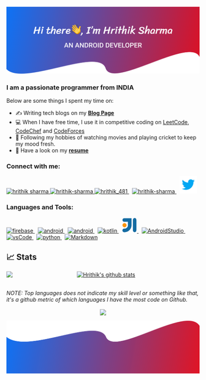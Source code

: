 
<!-- Top Banner -->
<img src="https://raw.githubusercontent.com/Coder481/CDN/main/2021/09/Top%20Banner.svg" alt="Who I Am?"><br />


### I am a passionate programmer from INDIA
 
Below are some things I spent my time on:
<!--- 🌱 I’m currently learning android 📱 development @[TheStreamLiners](https://github.com/The-Streamliners)-->
- ✍️ Writing tech blogs on my **[Blog Page](https://medium.com/@hrithik481)**
- 💻 When I have free time, I use it in competitive coding on [LeetCode](https://leetcode.com/coder481/), [CodeChef](https://www.codechef.com/users/coder481) and [CodeForces](https://codeforces.com/profile/hrithik20) 
- 👯 Following my hobbies of watching movies and playing cricket to keep my mood fresh.
- 📄 Have a look on my [**resume**](https://drive.google.com/file/d/1b8WHsNSBWrASKRieeZqPDAw_D49bykRN/view?usp=sharing)
<!--- 📫 Contact me: **hrithiksharma24092000@gmail.com**-->
<h3 align="left">Connect with me:</h3>
<p>
<a href="mailto:hrithiksharma24092000@gmail.com" target="blank">
 <img src="https://img.icons8.com/color/2x/gmail-new.png"alt="hrithik sharma" width=45 height=45/>
 </a>
 <a href="https://www.linkedin.com/in/hrithik-sharma-70576319b/" target="blank">
  <img src="https://img.icons8.com/fluent/48/000000/linkedin.png"alt="hrithik-sharma"/>
 </a>
<a href="https://www.instagram.com/hrithik_481/" target="blank">
 <img src="https://img.icons8.com/fluent/48/000000/instagram-new.png"alt="hrithik_481"/>
 </a>
 &nbsp;
<a href="https://medium.com/@hrithik481" target="blank">
 <img src="https://img.icons8.com/ios-filled/72/medium-monogram--v2.gif"alt="hrithik-sharma" width=45 height=45/>
 </a>
 &nbsp;
<a href="https://twitter.com/Hrithik481" target="blank">
 <img src="https://github.com/Coder481/CDN/blob/main/2021/09/twitter_transparent.gif" alt="hrithik-sharma" width=45 height=45/> 
</a> 
</p>


### Languages and Tools:
<p> 
 <a href="https://firebase.google.com/" target="_blank">
  <img src="https://www.vectorlogo.zone/logos/firebase/firebase-icon.svg" alt="firebase" width="40" height="40"/>
 </a> 
 &nbsp;
<a href="https://en.wikipedia.org/wiki/Android_software_development" target="_blank">
 <img src="https://www.vectorlogo.zone/logos/android/android-icon.svg" alt="android" width="40" height="40"/>
 </a>
 &nbsp;
<a href="https://en.wikipedia.org/wiki/Java_(programming_language)" target="_blank">
 <img src="https://www.vectorlogo.zone/logos/java/java-icon.svg" alt="android" width="40" height="40"/>
</a> 
 &nbsp;
<a href="https://kotlinlang.org/" target="_blank">
 <img src="https://img.icons8.com/color/2x/kotlin.png" alt="kotlin" width="40" height="40"/>
</a> 
 &nbsp;
<a href="https://en.wikipedia.org/wiki/IntelliJ_IDEA" target="_blank">
 <img src="https://github.com/Coder481/CDN/blob/main/ICONS/intellij.svg" alt="intelliJ" width="40" height="40"/>
 </a>
 &nbsp;
<a href="https://developer.android.com/studio" target="_blank">
 <img src="https://img.icons8.com/fluency/2x/4a90e2/android-studio--v3.png" alt="AndroidStudio" width="40" height="40"/>
 </a>
 &nbsp;
 <a href="https://code.visualstudio.com/download" target="_blank">
  <img src="https://cdn.iconscout.com/icon/free/png-64/visual-studio-code-1868941-1583105.png" alt="vsCode" width="40" height="40"/>
 </a>
 &nbsp;
 <a href="https://en.wikipedia.org/wiki/Python_(programming_language)" target="_blank">
  <img src="https://www.vectorlogo.zone/logos/python/python-icon.svg" alt="python" width="40" height="40"/>
 </a>
 &nbsp;
<a href="https://en.wikipedia.org/wiki/Markdown" target="_blank">
 <img src="https://img.icons8.com/ios/2x/markdown--v2.png" alt="Markdown" width="40" height="40"/>
 </a>
</p>
<!--<a href="https://en.wikipedia.org/wiki/C%2B%2B" target="_blank"> <img src="https://github.com/Coder481/CDN/blob/main/ICONS/c.svg" alt="C++" width="40" height="40"/></a>
<a href="https://en.wikipedia.org/wiki/C_(programming_language)" target="_blank"> <img src="https://cdn.iconscout.com/icon/free/png-64/c-programming-569564.png" alt="C" width="40" height="40"/></a>
<a href="https://en.wikipedia.org/wiki/HTML" target="_blank"> <img src="https://cdn.iconscout.com/icon/free/png-64/html-2752158-2284975.png" alt="html" width="40" height="40"/></a>
<a href="https://en.wikipedia.org/wiki/CSS" target="_blank"> <img src="https://cdn.iconscout.com/icon/free/png-64/css-131-722685.png" alt="css" width="40" height="40"/></a>-->
<!--<a href="https://www.djangoproject.com/" target="_blank"> <img src="https://cdn.iconscout.com/icon/free/png-64/django-1-282754.png" alt="django" width="40" height="40"/></a>
<a href="https://en.wikipedia.org/wiki/Terminal" target="_blank"> <img src="https://cdn.iconscout.com/icon/premium/png-64-thumb/terminal-2229455-1858303.png" alt="terminal" width="40" height="40"/></a> -->



## 📈 Stats
<div align="center">
 <a href="https://github.com/anuraghazra/github-readme-stats">
  <img align="left" src="https://github-readme-stats.vercel.app/api/top-langs/?username=Coder481&theme=midnight-purple&hide=css,html,c" />
</a>

<a href="https://github.com/anuraghazra/github-readme-stats">
  <img align="right|center" src="https://github-readme-stats.vercel.app/api?username=Coder481&count_private=true&show_icons=true&theme=midnight-purple&line_height=27&v=5" alt="Hrithik's github stats" />
</a>
</div> <br />
<p>
 <i>NOTE: Top languages does not indicate my skill level or something like that, it's a github metric of which languages I have the most code on Github.</i>
</p>
<p align="center">  
     <img align="center" src="https://visitor-badge.laobi.icu/badge?page_id=Coder481.visitor-badge"> 
</p>



<!--Bottom Banner -->
<img src="https://raw.githubusercontent.com/Coder481/CDN/main/2021/09/Bottom%20Banner.svg" alt=""><br />





<!--
<h2  align="center">Hi there 👋, This is Hrithik Sharma</h2>
<hr>
**Coder481/coder481** is a ✨ _special_ ✨ repository because its `README.md` (this file) appears on your GitHub profile.

Below are some 
👋
<img src="https://github.com/Coder481/CDN/blob/main/2021/09/waving-hi-animated_transparent.gif" alt="waving hand" width=25 height=25/>
- 🌱 I’m currently learning android development and practice on java
- 🔭 I’m currently learning ...
- 👯 I’m looking to collaborate on ...
- 🤔 I’m looking for help with ...
- 💬 Ask me about ...
- 📫 How to reach me: ...
- 😄 Pronouns: ...
- ⚡ Fun fact: ...
-->

<!--<div align="center">
  <div align="center">
    <a href="https://github.com/denvercoder1/github-readme-streak-stats" title="Go to Source">
      <img
        align="left"
        width="396"
        src="https://github-readme-streak-stats.herokuapp.com/?user=coder481&theme=midnight-purple&border=61dafb&hide_border=true"
        alt="Some Records"
      />
    </a>
    <a href="https://github.com/anuraghazra/github-readme-stats" title="Go to Source">
      <img
        align="right"
        width="396"
        src="https://github-readme-stats.vercel.app/api?username=coder481&show_icons=true&theme=midnight-purple&border_color=61dafb&hide_border=true&include_all_commits=true&count_private=true"
      />
    </a>
  </div>
  <br /><br /><br /><br /><br /><br /><br /><br />
  <div align="center" title="Go to Source">
    <a href="https://github.com/anuraghazra/github-readme-stats">
      <img
        width="335"
        align="center"
        src="https://github-readme-stats.vercel.app/api/top-langs/?username=coder481&theme=midnight-purple&text_color=ffffff&icon_color=61dafb&bg_color=20232a&langs_count=8&layout=compact&border_color=61dafb&hide_border=true&hide=Jupyter Notebook,CSS,Makefile"
      />
    </a>
  </div>
  <br />
<hr>
-->
